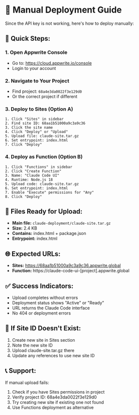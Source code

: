# 📖 Manual Deployment Guide

Since the API key is not working, here's how to deploy manually:

## 🎯 Quick Steps:

### 1. Open Appwrite Console
- Go to: https://cloud.appwrite.io/console
- Login to your account

### 2. Navigate to Your Project
- Find project: `68a4e3da0022f3e129d0`
- Or the correct project if different

### 3. Deploy to Sites (Option A)
```
1. Click "Sites" in sidebar
2. Find site ID: 68aa1b51000a9c3a9c36
3. Click the site name
4. Click "Deploy" or "Upload"
5. Upload file: claude-site.tar.gz
6. Set entrypoint: index.html
7. Click "Deploy"
```

### 4. Deploy as Function (Option B)
```
1. Click "Functions" in sidebar
2. Click "Create Function"
3. Name: "Claude Code UI"
4. Runtime: Node.js 18
5. Upload code: claude-site.tar.gz
6. Set entrypoint: index.html
7. Enable "Execute" permissions for "Any"
8. Click "Deploy"
```

## 📁 Files Ready for Upload:
- **Main file:** `claude-deployment/claude-site.tar.gz`
- **Size:** 2.4 KB
- **Contains:** index.html + package.json
- **Entrypoint:** index.html

## 🌐 Expected URLs:
- **Sites:** https://68aa1b51000a9c3a9c36.appwrite.global
- **Function:** https://claude-code-ui-[project].appwrite.global

## ✅ Success Indicators:
- Upload completes without errors
- Deployment status shows "Active" or "Ready"
- URL returns the Claude Code interface
- No 404 or deployment errors

## 🔧 If Site ID Doesn't Exist:
1. Create new site in Sites section
2. Note the new site ID
3. Upload claude-site.tar.gz there
4. Update any references to use new site ID

## 📞 Support:
If manual upload fails:
1. Check if you have Sites permissions in project
2. Verify project ID: 68a4e3da0022f3e129d0
3. Try creating new site if existing one not found
4. Use Functions deployment as alternative